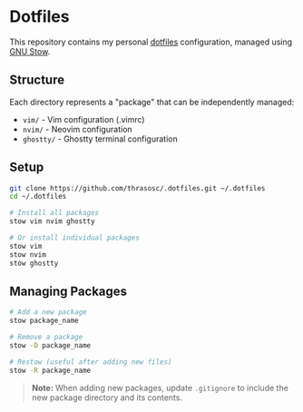 # Dotfiles

This repository contains my personal [dotfiles](https://wiki.archlinux.org/title/Dotfiles) configuration, managed using [GNU Stow](https://www.gnu.org/software/stow/).

## Structure

Each directory represents a "package" that can be independently managed:

- `vim/` - Vim configuration (.vimrc)
- `nvim/` - Neovim configuration 
- `ghostty/` - Ghostty terminal configuration

## Setup

```bash
git clone https://github.com/thrasosc/.dotfiles.git ~/.dotfiles
cd ~/.dotfiles

# Install all packages
stow vim nvim ghostty

# Or install individual packages
stow vim
stow nvim
stow ghostty
```

## Managing Packages

```bash
# Add a new package
stow package_name

# Remove a package  
stow -D package_name

# Restow (useful after adding new files)
stow -R package_name
```

> **Note:** When adding new packages, update `.gitignore` to include the new package directory and its contents.
